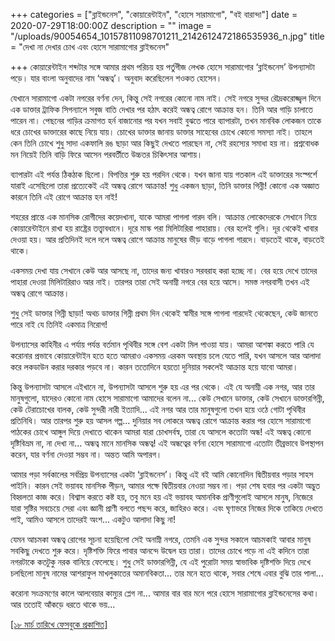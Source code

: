 +++
categories = ["ব্লাইন্ডনেস", "কোয়ারেন্টাইন", "হোসে সারামাগো", "বই বারান্দা"]
date = 2020-07-29T18:00:00Z
description = ""
image = "/uploads/90054654_10157811098701211_2142612472186535936_n.jpg"
title = "দেখা না দেখার চোখ এবং হোসে সারামাগোর ব্লাইন্ডনেস"

+++
কোয়ারেন্টাইন শব্দটার সঙ্গে আমার প্রথম পরিচয় হয় পর্তুগীজ লেখক হোসে সারামাগোর ‘ব্লাইন্ডনেস’ উপন্যাসটা পড়ে। যার বাংলা অনুবাদের নাম ‘অন্ধত্ব’। অনুবাদ করেছিলেন শওকত হোসেন।  
  
যেখানে সারামাগো একটা নগরের বর্ণনা দেন, কিন্তু সেই নগরের কোনো নাম নাই। সেই নগরে সুন্দর রৌদ্রকরোজ্জ্বল দিনে এক ডাক্তার ট্রাফিক সিগন্যালে সবুজ বাতি দেখার পর হঠাৎ করেই অন্ধত্ব রোগে আক্রান্ত হন। তিনি আর গাড়ি চালাতে পারেন না। পেছনের গাড়ির ক্রমাগত হর্ন বাজানোর পর যখন সবাই বুঝতে পারে ব্যাপারটা, তখন মানবিক লোকজন তাকে ধরে চোখের ডাক্তারের কাছে নিয়ে যায়। চোখের ডাক্তার জানায় ডাক্তার সাহেবের চোখে কোনো সমস্যা নাই। তাহলে কেন তিনি চোখে শুধু সাদা একফালি রঙ ছাড়া আর কিছুই দেখতে পারছেন না, সেই রহস্যের সমাধা হয় না। প্রশ্নবোধক মন নিয়েই তিনি বাড়ি ফিরে আসেন পরবর্তীতে উচ্চতর চিকিৎসার আশায়।  
  
ব্যাপারটা এই পর্যন্ত ঠিকঠাক ছিলো। বিপত্তির শুরু হয় পরদিন থেকে। যখন জানা যায় গতকাল এই ডাক্তারের সংস্পর্শে যারাই এসেছিলো তারা প্রত্যেকেই এই অন্ধত্ব রোগে আক্রান্ত! শুধু একজন ছাড়া, তিনি ডাক্তার গিন্নী! কোনো এক অজ্ঞাত কারনে তিনি এই রোগে আক্রান্ত হন নাই!  
  
শহরের প্রান্তে এক মানসিক রোগীদের কয়েদখানা, যাকে আমরা পাগলা গারদ বলি। আক্রান্ত লোকেদেরকে সেখানে নিয়ে কোয়ারেন্টাইনে রাখা হয় রাষ্ট্রের তত্ত্বাবধানে। দূরে মাস্ক পরা মিলিটারিরা পাহারায়। বের হলেই গুলি। দূর থেকেই খাবার দেওয়া হয়। আর প্রতিদিনই দলে দলে অন্ধত্ব রোগে আক্রান্ত মানুষের ভীড় বাড়ে পাগলা গারদে। বাড়তেই থাকে, বাড়তেই থাকে।  
  
একসময় দেখা যায় সেখানে কেউ আর আসছে না, তাদের জন্য খাবারও সরবরাহ করা হচ্ছে না। বের হয়ে দেখে তাদের পাহারা দেওয়া মিলিটারিরাও আর নাই। তারপর তারা সেই অনাম্নী নগরে বের হয়ে আসে। সমস্ত নগরবাসী তখন এই অন্ধত্ব রোগে আক্রান্ত।  
  
শুধু সেই ডাক্তার গিন্নী ছাড়া! অথচ ডাক্তার গিন্নী প্রথম দিন থেকেই স্বামীর সঙ্গে পাগলা গারদেই থেকেছেন, কেউ জানতে পারে নাই যে তিনিই একমাত্র নিরোগ!  
  
উপন্যাসের কাহিনীর এ পর্যায় পর্যন্ত বর্তমান পৃথিবীর সঙ্গে বেশ একটা মিল পাওয়া যায়। আমরা আশঙ্কা করতে পারি যে করোনার প্রভাবে কোয়ারেন্টাইন হতে হতে আমরাও একসময় এরকম অবস্থায় চলে যেতে পারি, যখন আসলে আর আলাদা করে লকডাউন করার দরকার পড়বে না। কারন ততোদিনে হয়তো দুনিয়ার সকলেই আক্রান্ত হয়ে যাবো আমরা।  
  
কিন্তু উপন্যাসটা আসলে এইখানে না, উপন্যাসটা আসলে শুরু হয় এর পর থেকে। এই যে অনাম্নী এক নগর, আর তার মানুষগুলো, যাদেরও কোনো নাম হোসে সারামাগো আমাদের বলেন না... কেউ সেখানে ডাক্তার, কেউ সেখানে ডাক্তারগিন্নী, কেউ টেরাচোখের বালক, কেউ সুন্দরী নারী ইত্যাদি... এই নগর আর তার মানুষগুলো তখন হয়ে ওঠে গোটা পৃথিবীর প্রতিনিধি। আর তারপর শুরু হয় আসল গল্প... দুনিয়ার সব লোকরে অন্ধত্ব রোগে আক্রান্ত করার পর হোসে সারামাগো পাঠকের চোখে আঙ্গুল দিয়ে দেখাতে থাকেন আমরা যারা চোখসর্বস্ব, তারা যে আসলে কতোটা অন্ধ! এই অন্ধত্ব কোনো দৃষ্টিবিভ্রম না, না দেখা না... অন্ধত্ব মানে মানসিক অন্ধত্ব! এই অন্ধত্বের বর্ণনা হোসে সারামাগো এতোটা তীব্রভাবে উপস্থাপন করেন, যার বর্ণনা দেওয়া সম্ভব না। অন্তত আমি অপারগ।  
  
আমার পড়া সর্বকালের সর্বপ্রিয় উপন্যাসের একটা ‘ব্লাইন্ডনেস’। কিন্তু এই বই আমি কোনোদিন দ্বিতীয়বার পড়ার সাহস পাইনি। কারন সেই ভয়াবহ মানসিক পীড়ন, আমার পক্ষে দ্বিতীয়বার নেওয়া সম্ভব না। পড়া শেষ হবার পর একটা অদ্ভুত বিহ্বলতা কাজ করে। বিশ্বাস করতে কষ্ট হয়, তবু মনে হয় এই ভয়াবহ অমানবিক প্রাণীগুলোই আসলে মানুষ, নিজেরে যারা সৃষ্টির সবচেয়ে সেরা এবং জ্ঞানী প্রাণী বলতে পছন্দ করে, জাহিরও করে। এবং ঘৃণাভরে নিজের দিকে তাকিয়ে দেখতে পাই, আমিও আসলে তাদেরই অংশ... একটুও আলাদা কিছু না!  
  
যেমন আচমকা অন্ধত্ব রোগের সূচনা হয়েছিলো সেই অনাম্নী নগরে, তেমনি এক সুন্দর সকালে আচমকাই আবার মানুষ সবকিছু দেখতে শুরু করে। দৃষ্টিশক্তি ফিরে পাবার আনন্দে উদ্বেল হয় তারা। তাদের চোখে পড়ে না এই কদিনে তারা নগরটাকে কতটুকু নরক বানিয়ে ফেলেছে। শুধু সেই ডাক্তারগিন্নী, যে এই পুরোটা সময় স্বাভাবিক দৃষ্টিশক্তি দিয়ে দেখে চলছিলো মানুষ নামের আশরাফুল মাখলুকাতের অমানবিকতা... তার মনে হতে থাকে, সবার শেষে এবার বুঝি তার পালা...  
  
করোনা সংক্রমণের কালে আলবেয়ার কাম্যুর প্লেগ না... আমার বার বার মনে পরে হোসে সারামাগোর ব্লাইন্ডনেসের কথা। আর ততোই আঁকড়ে ধরতে থাকে ভয়...

[\[১৮ মার্চ তারিখে ফেসবুকে প্রকাশিত\]](https://www.facebook.com/photo.php?fbid=10157811098696211&set=a.10157874807236211&type=3&theater)